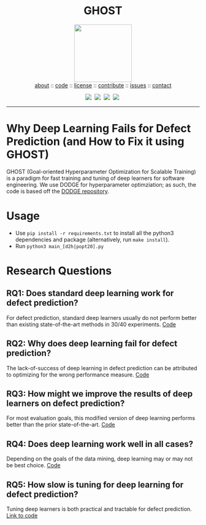 <h1 align=center>GHOST</h1>
<p align=center>
  <img src="https://image.freepik.com/free-vector/vector-illustration-cute-cartoon-halloween-ghost_43633-3344.jpg" width=150>
  <br>
<a href="https://github.com/anonymousalpaca/ghost-dl/blob/master/README.md">about</a>  :: 
<a href="https://github.com/anonymousalpaca/ghost-dl/">code</a>  ::
<a href="https://github.com/anonymousalpaca/ghost-dl/blob/master/LICENSE">license</a>  ::
<a href="https://github.com/anonymousalpaca/ghost-dl/blob/master/CODE_OF_CONDUCT.md">contribute</a>  ::
<a href="https://github.com/anonymousalpaca/ghost-dl/issues/">issues</a>  ::
<a href="https://github.com/anonymousalpaca/ghost-dl/blob/master/CONTACT.md">contact</a>
</p>
<p align="center">
<img src="https://img.shields.io/badge/language-python-orange.svg">&nbsp;
<img src="https://img.shields.io/badge/license-MIT-green.svg">&nbsp;
<img src="https://img.shields.io/badge/platform-mac,*nux-informational">&nbsp;
<img src="https://img.shields.io/badge/purpose-ai,se-blueviolet">&nbsp;
</p>
<hr />

# Why Deep Learning Fails for Defect Prediction (and How to Fix it using GHOST)
GHOST (Goal-oriented Hyperparameter Optimization for Scalable Training) is a paradigm for fast training and tuning of deep learners for software engineering. We use DODGE for hyperparameter optimziation; as such, the code is based off the [DODGE repository](https://github.com/amritbhanu/Dodge). 

# Usage

- Use `pip install -r requirements.txt` to install all the python3 dependencies and package (alternatively, run `make install`).
- Run `python3 main_[d2h|popt20].py`

# Research Questions

## RQ1: Does standard deep learning work for defect prediction?

For defect prediction, standard deep learners usually do not perform better than existing state-of-the-art methods in 30/40 experiments.
[Code](./RQ1.ipynb)

## RQ2: Why does deep learning fail for defect prediction?

The lack-of-success of deep learning in defect prediction can be attributed to optimizing for the wrong performance measure.
[Code](./RQ2.py)

## RQ3: How might we improve the results of deep learners on defect prediction?

For most evaluation goals, this modified version of deep learning performs better than the prior state-of-the-art.
[Code](./RQ3.sh')

## RQ4: Does deep learning work well in all cases?

Depending on the goals of the data mining, deep learning may or may not be best choice.
[Code](./RQ4.sh)

## RQ5: How slow is tuning for deep learning for defect prediction?

Tuning deep learners is both practical and tractable for defect prediction.
[Link to code](./RQ5.py)

